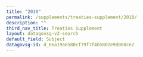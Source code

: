 ```yaml
---
title: "2010"
permalink: /supplements/treaties-supplement/2010/
description: ""
third_nav_title: Treaties Supplement
layout: datagovsg-v2-search
default_field: Subject
datagovsg-id: d_66a19a6580cf79f7f4b5802e9d068ce2
---
```

